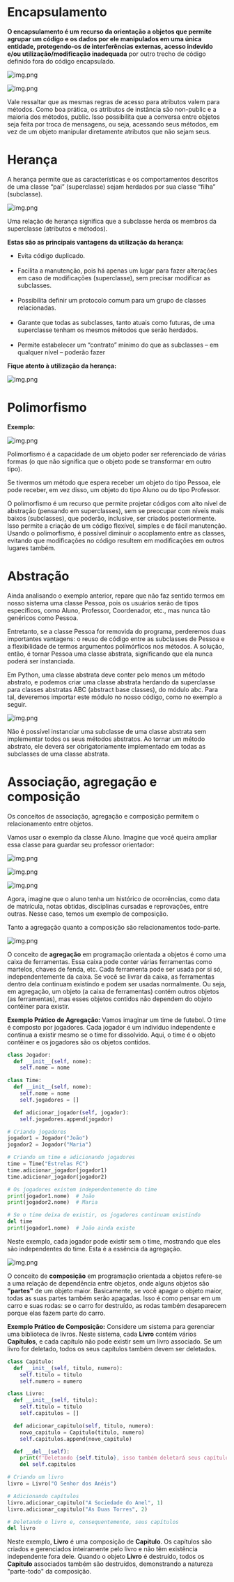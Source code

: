 # Encapsulamento

**O encapsulamento é um recurso da orientação a objetos que permite agrupar um código e os dados por ele manipulados em 
uma única entidade, protegendo-os de interferências externas, acesso indevido e/ou utilização/modificação inadequada** 
por outro trecho de código definido fora do código encapsulado.

![img.png](assets/img.png)

![img.png](assets/img2.png)

Vale ressaltar que as mesmas regras de acesso para atributos valem para métodos. Como boa prática, os atributos de 
instância são non-public e a maioria dos métodos, public. Isso possibilita que a conversa entre objetos seja feita por 
troca de mensagens, ou seja, acessando seus métodos, em vez de um objeto manipular diretamente atributos que não sejam 
seus.

# Herança

A herança permite que as características e os comportamentos descritos de uma classe “pai” (superclasse) sejam herdados 
por sua classe “filha” (subclasse).

![img.png](assets/img3.png)

Uma relação de herança significa que a subclasse herda os membros da superclasse (atributos
e métodos).

**Estas são as principais vantagens da utilização da herança:**

- Evita código duplicado.
</br></br>
- Facilita a manutenção, pois há apenas um lugar para fazer alterações em caso de modificações (superclasse), sem 
precisar modificar as subclasses.
</br></br>
- Possibilita definir um protocolo comum para um grupo de classes relacionadas.
  </br></br>
- Garante que todas as subclasses, tanto atuais como futuras, de uma superclasse tenham os mesmos métodos que 
serão herdados.
  </br></br>
- Permite estabelecer um “contrato” mínimo do que as subclasses – em qualquer nível – poderão fazer

**Fique atento à utilização da herança:**

![img.png](assets/img4.png)

# Polimorfismo

**Exemplo:**

![img.png](assets/img5.png)

Polimorfismo é a capacidade de um objeto poder ser referenciado de várias formas (o que não significa que o objeto pode 
se transformar em outro tipo).

Se tivermos um método que espera receber um objeto do tipo Pessoa, ele pode receber, em vez disso, um objeto do tipo 
Aluno ou do tipo Professor.

O polimorfismo é um recurso que permite projetar códigos com alto nível de abstração (pensando em superclasses), sem se 
preocupar com níveis mais baixos (subclasses), que poderão, inclusive, ser criados posteriormente. Isso permite a criação 
de um código flexível, simples e de fácil manutenção. Usando o polimorfismo, é possível diminuir o acoplamento entre as 
classes, evitando que modificações no código resultem em modificações em outros lugares também.

# Abstração

Ainda analisando o exemplo anterior, repare que não faz sentido termos em nosso sistema uma classe Pessoa, pois os 
usuários serão de tipos específicos, como Aluno, Professor, Coordenador, etc., mas nunca tão genéricos como Pessoa.

Entretanto, se a classe Pessoa for removida do programa, perderemos duas importantes vantagens: o reuso de código entre 
as subclasses de Pessoa e a flexibilidade de termos argumentos polimórficos nos métodos. A solução, então, é tornar 
Pessoa uma classe abstrata, significando que ela nunca poderá ser instanciada.

Em Python, uma classe abstrata deve conter pelo menos um método abstrato, e podemos criar uma classe abstrata herdando 
da superclasse para classes abstratas ABC (abstract base classes), do módulo abc. Para tal, deveremos importar este 
módulo no nosso código, como no exemplo a seguir.

![img.png](assets/img6.png)

Não é possível instanciar uma subclasse de uma classe abstrata sem implementar todos os seus métodos abstratos. 
Ao tornar um método abstrato, ele deverá ser obrigatoriamente implementado em todas as subclasses de uma classe 
abstrata.

# Associação, agregação e composição

Os conceitos de associação, agregação e composição permitem o relacionamento entre objetos.

Vamos usar o exemplo da classe Aluno. Imagine que você queira ampliar essa classe para guardar seu professor orientador:

![img.png](assets/img7.png)

![img.png](assets/img8.png)

![img.png](assets/img9.png)

Agora, imagine que o aluno tenha um histórico de ocorrências, como data de matrícula, notas obtidas, disciplinas 
cursadas e reprovações, entre outras. Nesse caso, temos um exemplo de composição.

Tanto a agregação quanto a composição são relacionamentos todo-parte.

![img.png](assets/img10.png)


O conceito de **agregação** em programação orientada a objetos é como uma caixa de ferramentas. Essa caixa pode conter 
várias ferramentas como martelos, chaves de fenda, etc. Cada ferramenta pode ser usada por si só, independentemente da 
caixa. Se você se livrar da caixa, as ferramentas dentro dela continuam existindo e podem ser usadas normalmente. Ou 
seja, em agregação, um objeto (a caixa de ferramentas) contém outros objetos (as ferramentas), mas esses objetos 
contidos não dependem do objeto contêiner para existir.

**Exemplo Prático de Agregação:**
Vamos imaginar um time de futebol. O time é composto por jogadores. Cada jogador é um indivíduo independente e 
continua a existir mesmo se o time for dissolvido. Aqui, o time é o objeto contêiner e os jogadores são os objetos 
contidos.

```python
class Jogador:
  def __init__(self, nome):
    self.nome = nome

class Time:
  def __init__(self, nome):
    self.nome = nome
    self.jogadores = []

  def adicionar_jogador(self, jogador):
    self.jogadores.append(jogador)

# Criando jogadores
jogador1 = Jogador("João")
jogador2 = Jogador("Maria")

# Criando um time e adicionando jogadores
time = Time("Estrelas FC")
time.adicionar_jogador(jogador1)
time.adicionar_jogador(jogador2)

# Os jogadores existem independentemente do time
print(jogador1.nome)  # João
print(jogador2.nome)  # Maria

# Se o time deixa de existir, os jogadores continuam existindo
del time
print(jogador1.nome)  # João ainda existe
```

Neste exemplo, cada jogador pode existir sem o time, mostrando que eles são independentes do time. 
Esta é a essência da agregação.

![img.png](assets/img11.png)

O conceito de **composição** em programação orientada a objetos refere-se a uma relação de dependência entre objetos, 
onde alguns objetos são **"partes"** de um objeto maior. Basicamente, se você apagar o objeto maior, todas as suas 
partes também serão apagadas. Isso é como pensar em um carro e suas rodas: se o carro for destruído, as rodas também 
desaparecem porque elas fazem parte do carro.

**Exemplo Prático de Composição:**
Considere um sistema para gerenciar uma biblioteca de livros. Neste sistema, cada **Livro** contém vários **Capítulos**, 
e cada capítulo não pode existir sem um livro associado. Se um livro for deletado, todos os seus capítulos também devem 
ser deletados.

```python
class Capitulo:
  def __init__(self, titulo, numero):
    self.titulo = titulo
    self.numero = numero

class Livro:
  def __init__(self, titulo):
    self.titulo = titulo
    self.capitulos = []

  def adicionar_capitulo(self, titulo, numero):
    novo_capitulo = Capitulo(titulo, numero)
    self.capitulos.append(novo_capitulo)

  def __del__(self):
    print(f'Deletando {self.titulo}, isso também deletará seus capítulos...')
    del self.capitulos

# Criando um livro
livro = Livro("O Senhor dos Anéis")

# Adicionando capítulos
livro.adicionar_capitulo("A Sociedade do Anel", 1)
livro.adicionar_capitulo("As Duas Torres", 2)

# Deletando o livro e, consequentemente, seus capítulos
del livro
```

Neste exemplo, **Livro** é uma composição de **Capitulo**. Os capítulos são criados e gerenciados inteiramente pelo livro e não 
têm existência independente fora dele. Quando o objeto **Livro** é destruído, todos os **Capitulo** associados também 
são destruídos, demonstrando a natureza "parte-todo" da composição.




